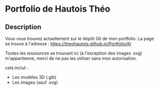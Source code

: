 # Portfolio de Hautois Théo

## Description
Vous vous trouvez actuellement sur le dépôt Git de mon portfolio. La page se trouve à l'adresse : https://theohautois.github.io/Portfolio/#/

Toutes les ressources se trouvant ici (à l'exception des images .svg) m'appartienne, merci de ne pas les utiliser sans mon autorisation. 

cela inclut :
  - Les modèles 3D (.glb)
  - Les images (sauf .svg)

